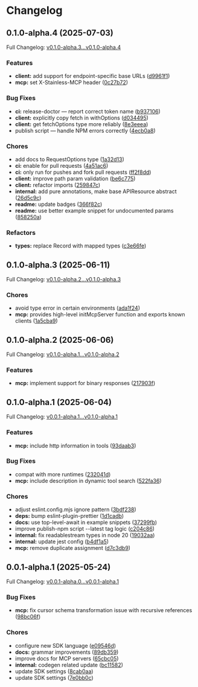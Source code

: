 # Changelog

## 0.1.0-alpha.4 (2025-07-03)

Full Changelog: [v0.1.0-alpha.3...v0.1.0-alpha.4](https://github.com/Romamo/instantly2/compare/v0.1.0-alpha.3...v0.1.0-alpha.4)

### Features

* **client:** add support for endpoint-specific base URLs ([d9961f1](https://github.com/Romamo/instantly2/commit/d9961f1c59e9cab7132613d81c547c0c35540c16))
* **mcp:** set X-Stainless-MCP header ([0c27b72](https://github.com/Romamo/instantly2/commit/0c27b72b0074f1562cf26e51ad1b67683314f8c4))


### Bug Fixes

* **ci:** release-doctor — report correct token name ([b937106](https://github.com/Romamo/instantly2/commit/b937106b5f462b1648488ae3fc5087cd5145a86e))
* **client:** explicitly copy fetch in withOptions ([d034495](https://github.com/Romamo/instantly2/commit/d034495167d11e5a700162282dd96c77722f0e0e))
* **client:** get fetchOptions type more reliably ([8e3eeea](https://github.com/Romamo/instantly2/commit/8e3eeea9826de5cba4d0a00f6158a716b23cc2a2))
* publish script — handle NPM errors correctly ([4ecb0a8](https://github.com/Romamo/instantly2/commit/4ecb0a8ec3e72c2be446e0567d27deaf402e1f07))


### Chores

* add docs to RequestOptions type ([1a32d13](https://github.com/Romamo/instantly2/commit/1a32d130646428afa398ae8d634298baedf466e3))
* **ci:** enable for pull requests ([4a51ac6](https://github.com/Romamo/instantly2/commit/4a51ac6c4d6d019c9125286f74930f1b45339b1d))
* **ci:** only run for pushes and fork pull requests ([ff2f8dd](https://github.com/Romamo/instantly2/commit/ff2f8dd0d1e31d80c607d7000e843dbb8522ccf9))
* **client:** improve path param validation ([be6c775](https://github.com/Romamo/instantly2/commit/be6c7759d04605d40289e4893893a8703373d733))
* **client:** refactor imports ([259847c](https://github.com/Romamo/instantly2/commit/259847c63c627efda20ded2a0ec94c0a61182efe))
* **internal:** add pure annotations, make base APIResource abstract ([26d5c9c](https://github.com/Romamo/instantly2/commit/26d5c9c7a6e3836696f3c9e5bbba3e728a4510e3))
* **readme:** update badges ([366f82c](https://github.com/Romamo/instantly2/commit/366f82c5e608c4ddcc4f2542208df54b23ae6803))
* **readme:** use better example snippet for undocumented params ([858250a](https://github.com/Romamo/instantly2/commit/858250a07ae19ba0c4ae06e6921f26d2bc97e0f2))


### Refactors

* **types:** replace Record with mapped types ([c3e66fe](https://github.com/Romamo/instantly2/commit/c3e66fe2cddf6317562eaad09df7bc9ff776a37f))

## 0.1.0-alpha.3 (2025-06-11)

Full Changelog: [v0.1.0-alpha.2...v0.1.0-alpha.3](https://github.com/Romamo/instantly2/compare/v0.1.0-alpha.2...v0.1.0-alpha.3)

### Chores

* avoid type error in certain environments ([ada1f24](https://github.com/Romamo/instantly2/commit/ada1f24c036528d32e4641d9cdbc6530e357fdb4))
* **mcp:** provides high-level initMcpServer function and exports known clients ([1a5cba9](https://github.com/Romamo/instantly2/commit/1a5cba99fa82e7e75c9123f312fae93666d6cbe2))

## 0.1.0-alpha.2 (2025-06-06)

Full Changelog: [v0.1.0-alpha.1...v0.1.0-alpha.2](https://github.com/Romamo/instantly2/compare/v0.1.0-alpha.1...v0.1.0-alpha.2)

### Features

* **mcp:** implement support for binary responses ([217903f](https://github.com/Romamo/instantly2/commit/217903f3e1f85bf0410be198e0761e144627618b))

## 0.1.0-alpha.1 (2025-06-04)

Full Changelog: [v0.0.1-alpha.1...v0.1.0-alpha.1](https://github.com/Romamo/instantly2/compare/v0.0.1-alpha.1...v0.1.0-alpha.1)

### Features

* **mcp:** include http information in tools ([93daab3](https://github.com/Romamo/instantly2/commit/93daab3098bfb01ae8ac10a156f3166dfb8124e5))


### Bug Fixes

* compat with more runtimes ([232041d](https://github.com/Romamo/instantly2/commit/232041ddc81c01850ab4d768245b018d49f2f1c8))
* **mcp:** include description in dynamic tool search ([522fa36](https://github.com/Romamo/instantly2/commit/522fa362d854b0c09e6015204422b43a674fb758))


### Chores

* adjust eslint.config.mjs ignore pattern ([3bdf238](https://github.com/Romamo/instantly2/commit/3bdf2388d5446a583733e072b81be837332cb407))
* **deps:** bump eslint-plugin-prettier ([1d1cadb](https://github.com/Romamo/instantly2/commit/1d1cadb0db1cc8e4e00cf545fc0a0cfb636e4af0))
* **docs:** use top-level-await in example snippets ([37299fb](https://github.com/Romamo/instantly2/commit/37299fb572d2b46fd562683f2538fe403027ecf4))
* improve publish-npm script --latest tag logic ([c204c86](https://github.com/Romamo/instantly2/commit/c204c8633a471045eb34a3cd40fb0953a699e891))
* **internal:** fix readablestream types in node 20 ([19032aa](https://github.com/Romamo/instantly2/commit/19032aa34ff641503e8518db7c955e5b3e626885))
* **internal:** update jest config ([b4df1a5](https://github.com/Romamo/instantly2/commit/b4df1a59408aee7137ca0ba1a1f392f5eaa46df9))
* **mcp:** remove duplicate assignment ([d7c3db9](https://github.com/Romamo/instantly2/commit/d7c3db9393b72ad192dc788e0684f44795cab2d3))

## 0.0.1-alpha.1 (2025-05-24)

Full Changelog: [v0.0.1-alpha.0...v0.0.1-alpha.1](https://github.com/Romamo/instantly2/compare/v0.0.1-alpha.0...v0.0.1-alpha.1)

### Bug Fixes

* **mcp:** fix cursor schema transformation issue with recursive references ([98bc06f](https://github.com/Romamo/instantly2/commit/98bc06fedc1ecb1f7ec30e81b6037c604ac061e6))


### Chores

* configure new SDK language ([e09546d](https://github.com/Romamo/instantly2/commit/e09546d64d2249fb26a0a1cb4ebb3b5b5a933ae6))
* **docs:** grammar improvements ([89db359](https://github.com/Romamo/instantly2/commit/89db35963008f79f5ae10f58863d468c956bf565))
* improve docs for MCP servers ([65cbc05](https://github.com/Romamo/instantly2/commit/65cbc0535200b47a8a1de011d07623b416c4dd12))
* **internal:** codegen related update ([bc11582](https://github.com/Romamo/instantly2/commit/bc115820168b1801f84f66be7a3e207cf0591c2c))
* update SDK settings ([8cab0aa](https://github.com/Romamo/instantly2/commit/8cab0aaa63ac367b631ae18b72cba72d4e3cfa3d))
* update SDK settings ([7e0bb0c](https://github.com/Romamo/instantly2/commit/7e0bb0c11d31a7fd954b89842f63b342d5374d8c))
